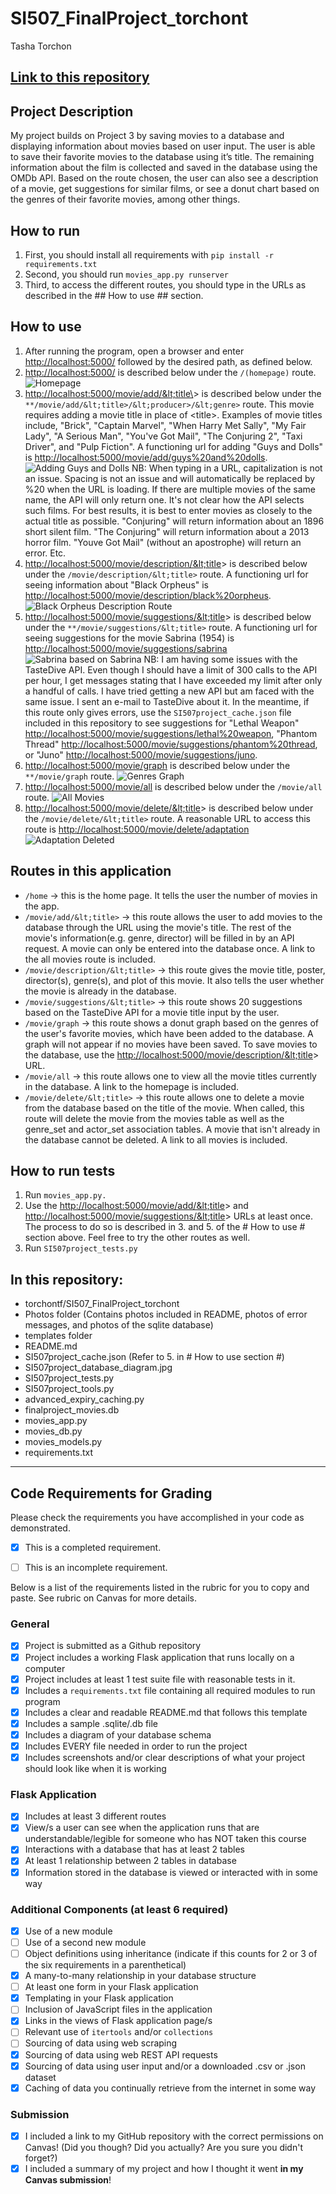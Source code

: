 # SI507_FinalProject_torchont

Tasha Torchon

[Link to this repository](https://github.com/torchontf/SI507_FinalProject_torchont)
---
## Project Description
My project builds on Project 3 by saving movies to a database and displaying information about movies based on user input. The user is able to save their favorite movies to the database using it’s title. The remaining information about the film is collected and saved in the database using the OMDb API. Based on the route chosen, the user can also see a
description of a movie, get suggestions for similar films, or see a donut chart based on the genres of their favorite movies, among other things.

## How to run
1.  First, you should install all requirements with `pip install
-r requirements.txt`
2.  Second, you should run `movies_app.py runserver`
3.  Third, to access the different routes, you should type in the URLs as described in the ## How to use ## section.

## How to use
1.  After running the program, open a browser and enter <http://localhost:5000/> followed by the desired path, as defined below.
2.  <http://localhost:5000/> is described below under the `/(homepage)` route. ![Homepage](https://github.com/torchontf/SI507_FinalProject_torchont/blob/master/Photos/HomepageMoviesAdded.PNG)
3.  <http://localhost:5000/movie/add/&lt;title\>> is described below under the `**/movie/add/&lt;title>/&lt;producer>/&lt;genre>` route. This movie requires adding a movie title in place of &lt;title\>. Examples of movie titles include, "Brick", "Captain Marvel", "When Harry Met Sally", "My Fair Lady", "A Serious Man", "You've Got Mail", "The Conjuring 2", "Taxi Driver", and "Pulp Fiction". A functioning url for adding "Guys and Dolls" is <http://localhost:5000/movie/add/guys%20and%20dolls>. ![Adding Guys and Dolls](https://github.com/torchontf/SI507_FinalProject_torchont/blob/master/Photos/AddMovie.PNG)
  NB: When typing in a URL, capitalization is not an issue. Spacing is not an issue and will automatically be replaced by %20 when the URL is loading. If there are multiple movies of the same name, the API will only return one. It's not clear how the API selects such films. For best results, it is best to enter movies as closely to the actual title as possible. "Conjuring" will return information about an 1896 short silent film. "The Conjuring" will return information about a 2013 horror film. "Youve Got Mail" (without an apostrophe) will return an error. Etc.
4.  <http://localhost:5000/movie/description/&lt;title>> is described below under the `/movie/description/&lt;title>` route. A functioning url for seeing information about "Black Orpheus" is  <http://localhost:5000/movie/description/black%20orpheus>. ![Black Orpheus Description Route](https://github.com/torchontf/SI507_FinalProject_torchont/blob/master/Photos/Description.JPG)
5.  <http://localhost:5000/movie/suggestions/&lt;title>> is described below under the `**/movie/suggestions/&lt;title>` route. A functioning url for seeing suggestions for the movie Sabrina (1954) is <http://localhost:5000/movie/suggestions/sabrina> ![Sabrina based on Sabrina](https://github.com/torchontf/SI507_FinalProject_torchont/blob/master/Photos/MovieSuggestions.PNG)
  NB: I am having some issues with the TasteDive API. Even though I should have a limit of 300 calls to the API per hour, I get messages stating that I have exceeded my limit after only a handful of calls. I have tried getting a new API but am faced with the same issue. I sent an e-mail to TasteDive about it. In the meantime, if this route only gives errors, use the `SI507project_cache.json` file included in this repository to see suggestions for "Lethal Weapon" <http://localhost:5000/movie/suggestions/lethal%20weapon>, "Phantom Thread" <http://localhost:5000/movie/suggestions/phantom%20thread>, or "Juno" <http://localhost:5000/movie/suggestions/juno>.
6.  <http://localhost:5000/movie/graph> is described below under the `**/movie/graph` route.
![Genres Graph](https://github.com/torchontf/SI507_FinalProject_torchont/blob/master/Photos/GraphWithMovies.PNG)
7.  <http://localhost:5000/movie/all> is described below under the `/movie/all` route.
![All Movies](https://github.com/torchontf/SI507_FinalProject_torchont/blob/master/Photos/AllMovies.PNG
)
8.  <http://localhost:5000/movie/delete/&lt;title>> is described below under the `/movie/delete/&lt;title>` route. A reasonable URL to access this route is <http://localhost:5000/movie/delete/adaptation>
![Adaptation Deleted](https://github.com/torchontf/SI507_FinalProject_torchont/blob/master/Photos/Delete.PNG)

## Routes in this application
-  `/home` -> this is the home page. It tells the user the number of movies in the app.
-  `/movie/add/&lt;title>` -> this route allows the user to add movies to the database through the URL using the movie's title. The rest of the movie's information(e.g. genre, director) will be filled in by an API request. A movie can only be entered into the database once. A link to the all movies route is included.
-  `/movie/description/&lt;title>` -> this route gives the movie title, poster, director(s), genre(s), and plot of this movie. It also tells the user whether the movie is already in the database.
-  `/movie/suggestions/&lt;title>` -> this route shows 20 suggestions based on the TasteDive API for a movie title input by the user.
-  `/movie/graph` -> this route shows a donut graph based on the genres of the user's favorite movies, which have been added to the database. A graph will not appear if no movies have been saved. To save movies to the database, use the <http://localhost:5000/movie/description/&lt;title>> URL.
-  `/movie/all` -> this route allows one to view all the movie titles currently in the database. A link to the homepage is included.
-  `/movie/delete/&lt;title>` -> this route allows one to delete a movie from the database based on the title of the movie. When called, this route will delete the movie from the movies table as well as the genre_set and actor_set association tables. A movie that isn't already in the database cannot be deleted. A link to all movies is included.

## How to run tests
1.  Run `movies_app.py.`
2.  Use the <http://localhost:5000/movie/add/&lt;title>> and <http://localhost:5000/movie/suggestions/&lt;title>> URLs at least once. The process to do so is described in 3. and 5. of the # How to use # section above. Feel free to try the other routes as well.
3. Run `SI507project_tests.py`

## In this repository:
-  torchontf/SI507_FinalProject_torchont
-  Photos folder (Contains photos included in README, photos of error messages, and photos of the sqlite database)
-  templates folder
-  README.md
-  SI507project_cache.json (Refer to 5. in # How to use section #)
-  SI507project_database_diagram.jpg
-  SI507project_tests.py
-  SI507project_tools.py
-  advanced_expiry_caching.py
-  finalproject_movies.db
-  movies_app.py
-  movies_db.py
-  movies_models.py
-  requirements.txt

---
## Code Requirements for Grading
Please check the requirements you have accomplished in your code as
demonstrated.
-  [x] This is a completed requirement.
-  [ ] This is an incomplete requirement.







Below is a list of the requirements listed in the rubric for you to copy
and paste.  See rubric on Canvas for more details.
### General
-  [x] Project is submitted as a Github repository
-  [x] Project includes a working Flask application that runs locally on a
computer
-  [x] Project includes at least 1 test suite file with reasonable tests
in it.
-  [x] Includes a `requirements.txt` file containing all required modules
to run program
-  [x] Includes a clear and readable README.md that follows this template
-  [x] Includes a sample .sqlite/.db file
-  [x] Includes a diagram of your database schema
-  [x] Includes EVERY file needed in order to run the project
-  [x] Includes screenshots and/or clear descriptions of what your project
should look like when it is working
### Flask Application
-  [x] Includes at least 3 different routes
-  [x] View/s a user can see when the application runs that are
understandable/legible for someone who has NOT taken this course
-  [x] Interactions with a database that has at least 2 tables
-  [x] At least 1 relationship between 2 tables in database
-  [x] Information stored in the database is viewed or interacted with in
some way
### Additional Components (at least 6 required)
-  [x] Use of a new module
-  [ ] Use of a second new module
-  [ ] Object definitions using inheritance (indicate if this counts for 2
or 3 of the six requirements in a parenthetical)
-  [x] A many-to-many relationship in your database structure
-  [ ] At least one form in your Flask application
-  [x] Templating in your Flask application
-  [ ] Inclusion of JavaScript files in the application
-  [x] Links in the views of Flask application page/s
-  [ ] Relevant use of `itertools` and/or `collections`
-  [ ] Sourcing of data using web scraping
-  [x] Sourcing of data using web REST API requests
-  [x] Sourcing of data using user input and/or a downloaded .csv or .json
dataset
-  [x] Caching of data you continually retrieve from the internet in some
way
### Submission
-  [x] I included a link to my GitHub repository with the correct
permissions on Canvas! (Did you though? Did you actually? Are you sure
you didn't forget?)
-  [x] I included a summary of my project and how I thought it went **in
my Canvas submission**!
